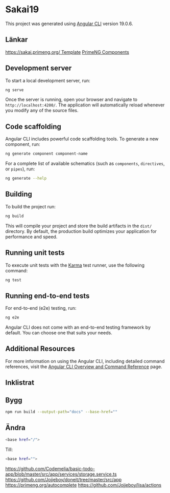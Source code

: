 # Sakai19

This project was generated using [Angular CLI](https://github.com/angular/angular-cli) version 19.0.6.



## Länkar
[https://sakai.primeng.org/ Template](https://sakai.primeng.org/)
[PrimeNG Components](https://primeng.org/autocomplete)



## Development server

To start a local development server, run:

```bash
ng serve
```

Once the server is running, open your browser and navigate to `http://localhost:4200/`. The application will automatically reload whenever you modify any of the source files.

## Code scaffolding

Angular CLI includes powerful code scaffolding tools. To generate a new component, run:

```bash
ng generate component component-name
```

For a complete list of available schematics (such as `components`, `directives`, or `pipes`), run:

```bash
ng generate --help
```

## Building

To build the project run:

```bash
ng build
```

This will compile your project and store the build artifacts in the `dist/` directory. By default, the production build optimizes your application for performance and speed.

## Running unit tests

To execute unit tests with the [Karma](https://karma-runner.github.io) test runner, use the following command:

```bash
ng test
```

## Running end-to-end tests

For end-to-end (e2e) testing, run:

```bash
ng e2e
```

Angular CLI does not come with an end-to-end testing framework by default. You can choose one that suits your needs.

## Additional Resources

For more information on using the Angular CLI, including detailed command references, visit the [Angular CLI Overview and Command Reference](https://angular.dev/tools/cli) page.


## Inklistrat


## Bygg 
```bash
npm run build --output-path="docs" --base-href=""
```
## Ändra
```bash
<base href="/">
```

Till: 
```bash
<base href="">
```


https://github.com/Codemelia/basic-todo-app/blob/master/src/app/services/storage.service.ts
https://github.com/Jojjeboy/doneit/tree/master/src/app
https://primeng.org/autocomplete
https://github.com/Jojjeboy/lisa/actions
